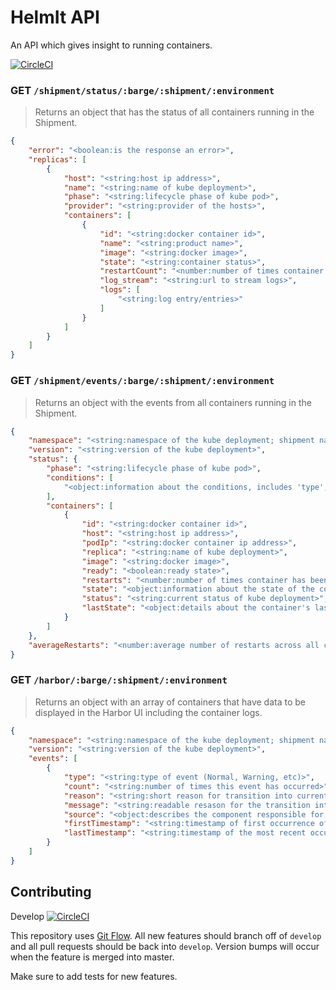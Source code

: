 # HelmIt API

An API which gives insight to running containers.

[![CircleCI](https://circleci.com/gh/turnerlabs/helmit-api/tree/master.svg?style=svg)](https://circleci.com/gh/turnerlabs/helmit-api/tree/master)

### GET `/shipment/status/:barge/:shipment/:environment`

> Returns an object that has the status of all containers running in the Shipment.

```json
{
    "error": "<boolean:is the response an error>",
    "replicas": [
        {
            "host": "<string:host ip address>",
            "name": "<string:name of kube deployment>",
            "phase": "<string:lifecycle phase of kube pod>",
            "provider": "<string:provider of the hosts>",
            "containers": [
                {
                    "id": "<string:docker container id>",
                    "name": "<string:product name>",
                    "image": "<string:docker image>",
                    "state": "<string:container status>",
                    "restartCount": "<number:number of times container has been restarted>",
                    "log_stream": "<string:url to stream logs>",
                    "logs": [
                        "<string:log entry/entries>"
                    ]
                }
            ]
        }
    ]
}
```


### GET `/shipment/events/:barge/:shipment/:environment`

> Returns an object with the events from all containers running in the Shipment.

```json
{
    "namespace": "<string:namespace of the kube deployment; shipment name + environment>",
    "version": "<string:version of the kube deployment>",
    "status": {
        "phase": "<string:lifecycle phase of kube pod>",
        "conditions": [
            "<object:information about the conditions, includes 'type', 'status', and timing data.>"
        ],
        "containers": [
            {
                "id": "<string:docker container id>",
                "host": "<string:host ip address>",
                "podIp": "<string:docker container ip address>",
                "replica": "<string:name of kube deployment>",
                "image": "<string:docker image>",
                "ready": "<boolean:ready state>",
                "restarts": "<number:number of times container has been restarted>",
                "state": "<object:information about the state of the container (waiting, running, terminated)>",
                "status": "<string:current status of kube deployment>",
                "lastState": "<object:details about the container's last terminated condition>"
            }
        ]
    },
    "averageRestarts": "<number:average number of restarts across all containers in shipment>"
}
```


### GET `/harbor/:barge/:shipment/:environment`

> Returns an object with an array of containers that have data to be displayed in the Harbor UI
> including the container logs.

```json
{
    "namespace": "<string:namespace of the kube deployment; shipment name + environment>",
    "version": "<string:version of the kube deployment>",
    "events": [
        {
            "type": "<string:type of event (Normal, Warning, etc)>",
            "count": "<string:number of times this event has occurred>",
            "reason": "<string:short reason for transition into current status>",
            "message": "<string:readable resason for the transition into current status>",
            "source": "<object:describes the component responsible for the transition>",
            "firstTimestamp": "<string:timestamp of first occurrence of event that was recorded>",
            "lastTimestamp": "<string:timestamp of the most recent occurrence of event that was recorded>"
        }
    ]
}
```


## Contributing

Develop [![CircleCI](https://circleci.com/gh/turnerlabs/helmit-api/tree/master.svg?style=svg)](https://circleci.com/gh/turnerlabs/helmit-api/tree/develop)

This repository uses [Git Flow](http://nvie.com/posts/a-successful-git-branching-model/). All new
features should branch off of `develop` and all pull requests should be back into `develop`. Version
bumps will occur when the feature is merged into master.

Make sure to add tests for new features.
